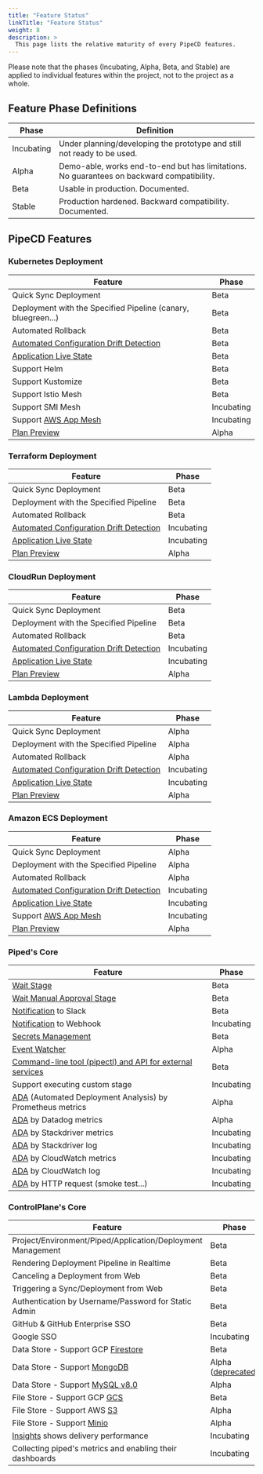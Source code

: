 ```yaml
---
title: "Feature Status"
linkTitle: "Feature Status"
weight: 8
description: >
  This page lists the relative maturity of every PipeCD features.
---
```


Please note that the phases (Incubating, Alpha, Beta, and Stable) are applied to individual features within the project, not to the project as a whole.

## Feature Phase Definitions

| Phase | Definition |
|-|-|
| Incubating | Under planning/developing the prototype and still not ready to be used. |
| Alpha | Demo-able, works end-to-end but has limitations. No guarantees on backward compatibility. |
| Beta | Usable in production. Documented. |
| Stable | Production hardened. Backward compatibility. Documented. |

## PipeCD Features

### Kubernetes Deployment

| Feature | Phase |
|-|-|
| Quick Sync Deployment | Beta |
| Deployment with the Specified Pipeline (canary, bluegreen...) | Beta |
| Automated Rollback | Beta |
| [Automated Configuration Drift Detection](/docs/user-guide/configuration-drift-detection/) | Beta |
| [Application Live State](/docs/user-guide/application-live-state/) | Beta |
| Support Helm | Beta |
| Support Kustomize | Beta |
| Support Istio Mesh | Beta |
| Support SMI Mesh | Incubating |
| Support [AWS App Mesh](https://aws.amazon.com/app-mesh/) | Incubating |
| [Plan Preview](/docs/user-guide/plan-preview) | Alpha |

### Terraform Deployment

| Feature | Phase |
|-|-|
| Quick Sync Deployment | Beta |
| Deployment with the Specified Pipeline | Beta |
| Automated Rollback | Beta |
| [Automated Configuration Drift Detection](/docs/user-guide/configuration-drift-detection/) | Incubating |
| [Application Live State](/docs/user-guide/application-live-state/) | Incubating |
| [Plan Preview](/docs/user-guide/plan-preview) | Alpha |

### CloudRun Deployment

| Feature | Phase |
|-|-|
| Quick Sync Deployment | Beta |
| Deployment with the Specified Pipeline | Beta |
| Automated Rollback | Beta |
| [Automated Configuration Drift Detection](/docs/user-guide/configuration-drift-detection/) | Incubating |
| [Application Live State](/docs/user-guide/application-live-state/) | Incubating |
| [Plan Preview](/docs/user-guide/plan-preview) | Alpha |

### Lambda Deployment

| Feature | Phase |
|-|-|
| Quick Sync Deployment | Alpha |
| Deployment with the Specified Pipeline | Alpha |
| Automated Rollback | Alpha |
| [Automated Configuration Drift Detection](/docs/user-guide/configuration-drift-detection/) | Incubating |
| [Application Live State](/docs/user-guide/application-live-state/) | Incubating |
| [Plan Preview](/docs/user-guide/plan-preview) | Alpha |

### Amazon ECS Deployment

| Feature | Phase |
|-|-|
| Quick Sync Deployment | Alpha |
| Deployment with the Specified Pipeline | Alpha |
| Automated Rollback | Alpha |
| [Automated Configuration Drift Detection](/docs/user-guide/configuration-drift-detection/) | Incubating |
| [Application Live State](/docs/user-guide/application-live-state/) | Incubating |
| Support [AWS App Mesh](https://aws.amazon.com/app-mesh/) | Incubating |
| [Plan Preview](/docs/user-guide/plan-preview) | Alpha |

### Piped's Core

| Feature | Phase |
|-|-|
| [Wait Stage](/docs/user-guide/adding-a-wait-stage/) | Beta |
| [Wait Manual Approval Stage](/docs/user-guide/adding-a-manual-approval/) | Beta |
| [Notification](/docs/operator-manual/piped/configuring-notifications/) to Slack | Beta |
| [Notification](/docs/operator-manual/piped/configuring-notifications/) to Webhook | Incubating |
| [Secrets Management](/docs/user-guide/secret-management/) | Beta |
| [Event Watcher](/docs/user-guide/event-watcher/) | Alpha |
| [Command-line tool (pipectl) and API for external services](/docs/user-guide/command-line-tool/) | Beta |
| Support executing custom stage | Incubating |
| [ADA](/docs/user-guide/automated-deployment-analysis/) (Automated Deployment Analysis) by Prometheus metrics | Alpha |
| [ADA](/docs/user-guide/automated-deployment-analysis/) by Datadog metrics | Alpha |
| [ADA](/docs/user-guide/automated-deployment-analysis/) by Stackdriver metrics | Incubating |
| [ADA](/docs/user-guide/automated-deployment-analysis/) by Stackdriver log | Incubating |
| [ADA](/docs/user-guide/automated-deployment-analysis/) by CloudWatch metrics | Incubating |
| [ADA](/docs/user-guide/automated-deployment-analysis/) by CloudWatch log | Incubating |
| [ADA](/docs/user-guide/automated-deployment-analysis/) by HTTP request (smoke test...) | Incubating |

### ControlPlane's Core

| Feature | Phase |
|-|-|
| Project/Environment/Piped/Application/Deployment Management | Beta |
| Rendering Deployment Pipeline in Realtime | Beta |
| Canceling a Deployment from Web | Beta |
| Triggering a Sync/Deployment from Web | Beta |
| Authentication by Username/Password for Static Admin | Beta |
| GitHub & GitHub Enterprise SSO | Beta |
| Google SSO | Incubating |
| Data Store - Support GCP [Firestore](https://cloud.google.com/firestore) | Beta |
| Data Store - Support [MongoDB](https://www.mongodb.com/) | Alpha ([deprecated](/blog/2021/04/01/migrate-control-plane-datastore-to-mysql/)) |
| Data Store - Support [MySQL v8.0](https://www.mysql.com/) | Alpha |
| File Store - Support GCP [GCS](https://cloud.google.com/storage) | Beta |
| File Store - Support AWS [S3](https://aws.amazon.com/s3/) | Alpha |
| File Store - Support [Minio](https://github.com/minio/minio) | Alpha |
| [Insights](/docs/user-guide/insights/) shows delivery performance | Incubating |
| Collecting piped's metrics and enabling their dashboards | Incubating |

